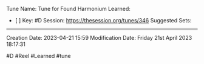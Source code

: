 Tune Name: Tune for Found Harmonium
Learned: 
- [ ] 
Key: #D 
Session: https://thesession.org/tunes/346
Suggested Sets:

---
Creation Date: 2023-04-21 15:59
Modification Date: Friday 21st April 2023 18:17:31


#D #Reel #Learned 
#tune

